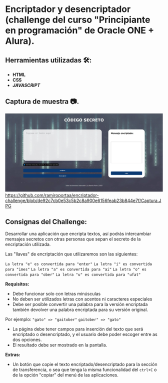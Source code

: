 # Encriptador y desencriptador (challenge del curso "Principiante en programación" de Oracle ONE + Alura).

## Herramientas utilizadas 🛠️:
* **HTML**
* **CSS**
* **_JAVASCRIPT_**

## Captura de muestra 📷.

![jpg](https://github.com/ramiroportaa/encriptador-challenge/blob/de92c7cb0e53c5b2c8a900e6156feab23b844e7f/Captura.JPG)
https://github.com/ramiroportaa/encriptador-challenge/blob/de92c7cb0e53c5b2c8a900e6156feab23b844e7f/Captura.JPG

## Consignas del Challenge:
Desarrollar una aplicación que encripta textos, así podrás intercambiar mensajes secretos con otras personas que sepan el secreto de la encriptación utilizada.

Las "llaves" de encriptación que utilizaremos son las siguientes:

`La letra "e" es convertida para "enter"`
`La letra "i" es convertida para "imes"`
`La letra "a" es convertida para "ai"`
`La letra "o" es convertida para "ober"`
`La letra "u" es convertida para "ufat"`

**Requisitos:**
- Debe funcionar solo con letras minúsculas
- No deben ser utilizados letras con acentos ni caracteres especiales
- Debe ser posible convertir una palabra para la versión encriptada también devolver una palabra encriptada para su versión original. 

Por ejemplo:
`"gato" => "gaitober"`
`gaitober" => "gato"`

- La página debe tener campos para 
inserción del texto que será encriptado o desencriptado, y el usuario debe poder escoger entre as dos opciones.
- El resultado debe ser mostrado en la pantalla.

**Extras:**
- Un botón que copie el texto encriptado/desencriptado para la sección de transferencia, o sea que tenga la misma funcionalidad del `ctrl+C` o de la opción "copiar" del menú de las aplicaciones.
